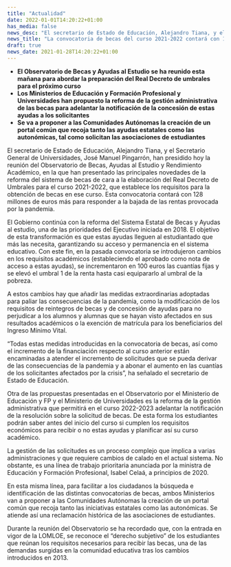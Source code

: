 ```yaml
---
title: "Actualidad"   
date: 2022-01-01T14:20:22+01:00
has_media: false
news_desc: "El secretario de Estado de Educación, Alejandro Tiana, y el Secretario General de Universidades, José Manuel Pingarrón, han presidido hoy la reunión del Observatorio de Becas, Ayudas al Estudio y Rendimiento Académico, en la que han presentado las principales novedades de la reforma del sistema de becas de cara a la elaboración del Real Decreto de Umbrales para el curso 2021-2022, que establece los requisitos para la obtención de becas en ese curso. Esta convocatoria contará con 128 millones de euros más para responder a la bajada de las rentas provocada por la pandemia."
news_title: "La convocatoria de becas del curso 2021-2022 contará con 128 millones de euros adicionales para hacer frente al impacto de la pandemia en las rentas"
draft: true
news_date: 2021-01-28T14:20:22+01:00
---
```

<ul>
<li><strong>El Observatorio de Becas y Ayudas al Estudio se ha reunido esta ma&ntilde;ana para abordar la preparaci&oacute;n del Real Decreto de umbrales para el pr&oacute;ximo curso</strong></li>
<li><strong>Los Ministerios de Educaci&oacute;n y Formaci&oacute;n Profesional y Universidades han propuesto la reforma de la gesti&oacute;n administrativa de las becas para adelantar la notificaci&oacute;n de la concesi&oacute;n de estas ayudas a los solicitantes</strong></li>
<li><strong>Se va a proponer a las Comunidades Aut&oacute;nomas la creaci&oacute;n de un portal com&uacute;n que recoja tanto las ayudas estatales como las auton&oacute;micas, tal como solicitan las asociaciones de estudiantes</strong></li>
</ul>
<p>El secretario de Estado de Educaci&oacute;n, Alejandro Tiana, y el Secretario General de Universidades, Jos&eacute; Manuel Pingarr&oacute;n, han presidido hoy la reuni&oacute;n del Observatorio de Becas, Ayudas al Estudio y Rendimiento Acad&eacute;mico, en la que han presentado las principales novedades de la reforma del sistema de becas de cara a la elaboraci&oacute;n del Real Decreto de Umbrales para el curso 2021-2022, que establece los requisitos para la obtenci&oacute;n de becas en ese curso. Esta convocatoria contar&aacute; con 128 millones de euros m&aacute;s para responder a la bajada de las rentas provocada por la pandemia.</p>
<p>El Gobierno contin&uacute;a con la reforma del Sistema Estatal de Becas y Ayudas al estudio, una de las prioridades del Ejecutivo iniciada en 2018. El objetivo de esta transformaci&oacute;n es que estas ayudas lleguen al estudiantado que m&aacute;s las necesita, garantizando su acceso y permanencia en el sistema educativo. Con este fin, en la pasada convocatoria se introdujeron cambios en los requisitos acad&eacute;micos (estableciendo el aprobado como nota de acceso a estas ayudas), se incrementaron en 100 euros las cuant&iacute;as fijas y se elev&oacute; el umbral 1 de la renta hasta casi equipararlo al umbral de la pobreza.</p>
<p>A estos cambios hay que a&ntilde;adir las medidas extraordinarias adoptadas para paliar las consecuencias de la pandemia, como la modificaci&oacute;n de los requisitos de reintegros de becas y de concesi&oacute;n de ayudas para no perjudicar a los alumnos y alumnas que se hayan visto afectados en sus resultados acad&eacute;micos o la exenci&oacute;n de matr&iacute;cula para los beneficiarios del Ingreso M&iacute;nimo Vital.</p>
<p>&ldquo;Todas estas medidas introducidas en la convocatoria de becas, as&iacute; como el incremento de la financiaci&oacute;n respecto al curso anterior est&aacute;n encaminadas a atender el incremento de solicitudes que se pueda derivar de las consecuencias de la pandemia y a abonar el aumento en las cuant&iacute;as de los solicitantes afectados por la crisis&rdquo;, ha se&ntilde;alado el secretario de Estado de Educaci&oacute;n.</p>
<p>Otra de las propuestas presentadas en el Observatorio por el Ministerio de Educaci&oacute;n y FP y el Ministerio de Universidades es la reforma de la gesti&oacute;n administrativa que permitir&aacute; en el curso 2022-2023 adelantar la notificaci&oacute;n de la resoluci&oacute;n sobre la solicitud de becas. De esta forma los estudiantes podr&aacute;n saber antes del inicio del curso si cumplen los requisitos econ&oacute;micos para recibir o no estas ayudas y planificar as&iacute; su curso acad&eacute;mico.</p>
<p>La gesti&oacute;n de las solicitudes es un proceso complejo que implica a varias administraciones y que requiere cambios de calado en el actual sistema. No obstante, es una l&iacute;nea de trabajo prioritaria anunciada por la ministra de Educaci&oacute;n y Formaci&oacute;n Profesional, Isabel Cela&aacute;, a principios de 2020.</p>
<p>En esta misma l&iacute;nea, para facilitar a los ciudadanos la b&uacute;squeda e identificaci&oacute;n de las distintas convocatorias de becas, ambos Ministerios van a proponer a las Comunidades Aut&oacute;nomas la creaci&oacute;n de un portal com&uacute;n que recoja tanto las iniciativas estatales como las auton&oacute;micas. Se atiende as&iacute; una reclamaci&oacute;n hist&oacute;rica de las asociaciones de estudiantes.</p>
<p>Durante la reuni&oacute;n del Observatorio se ha recordado que, con la entrada en vigor de la LOMLOE, se reconoce el &ldquo;derecho subjetivo&rdquo; de los estudiantes que re&uacute;nan los requisitos necesarios para recibir las becas, una de las demandas surgidas en la comunidad educativa tras los cambios introducidos en 2013.</p>